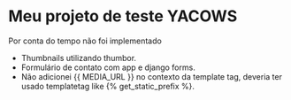 Meu projeto de teste YACOWS
===========================

Por conta do tempo não foi implementado


- Thumbnails utilizando thumbor.
- Formulário de contato com app e django forms.
- Não adicionei {{ MEDIA_URL }} no contexto da template tag, deveria ter usado templatetag like {% get_static_prefix %}.